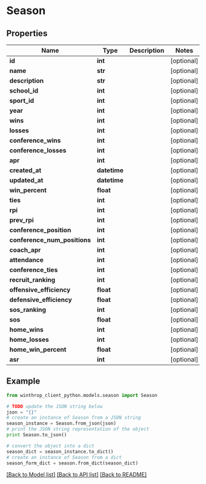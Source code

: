 # Season


## Properties
Name | Type | Description | Notes
------------ | ------------- | ------------- | -------------
**id** | **int** |  | [optional] 
**name** | **str** |  | [optional] 
**description** | **str** |  | [optional] 
**school_id** | **int** |  | [optional] 
**sport_id** | **int** |  | [optional] 
**year** | **int** |  | [optional] 
**wins** | **int** |  | [optional] 
**losses** | **int** |  | [optional] 
**conference_wins** | **int** |  | [optional] 
**conference_losses** | **int** |  | [optional] 
**apr** | **int** |  | [optional] 
**created_at** | **datetime** |  | [optional] 
**updated_at** | **datetime** |  | [optional] 
**win_percent** | **float** |  | [optional] 
**ties** | **int** |  | [optional] 
**rpi** | **int** |  | [optional] 
**prev_rpi** | **int** |  | [optional] 
**conference_position** | **int** |  | [optional] 
**conference_num_positions** | **int** |  | [optional] 
**coach_apr** | **int** |  | [optional] 
**attendance** | **int** |  | [optional] 
**conference_ties** | **int** |  | [optional] 
**recruit_ranking** | **int** |  | [optional] 
**offensive_efficiency** | **float** |  | [optional] 
**defensive_efficiency** | **float** |  | [optional] 
**sos_ranking** | **int** |  | [optional] 
**sos** | **float** |  | [optional] 
**home_wins** | **int** |  | [optional] 
**home_losses** | **int** |  | [optional] 
**home_win_percent** | **float** |  | [optional] 
**asr** | **int** |  | [optional] 

## Example

```python
from winthrop_client_python.models.season import Season

# TODO update the JSON string below
json = "{}"
# create an instance of Season from a JSON string
season_instance = Season.from_json(json)
# print the JSON string representation of the object
print Season.to_json()

# convert the object into a dict
season_dict = season_instance.to_dict()
# create an instance of Season from a dict
season_form_dict = season.from_dict(season_dict)
```
[[Back to Model list]](../README.md#documentation-for-models) [[Back to API list]](../README.md#documentation-for-api-endpoints) [[Back to README]](../README.md)


